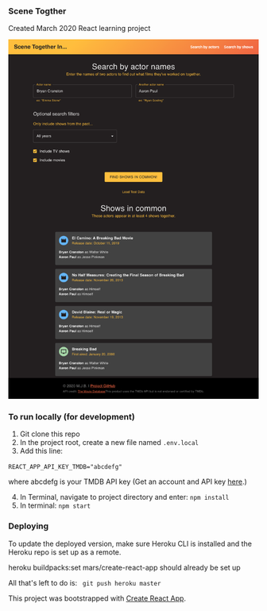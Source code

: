 ### Scene Togther
Created March 2020
React learning project

![alt text](screenshots/scene-together2020.png "Screenshot of 'Scene Together' app on desktop")


### To run locally (for development)
1. Git clone this repo 
2. In the project root, create a new file named ```.env.local ```
3. Add this line: 

```REACT_APP_API_KEY_TMDB="abcdefg"```

 where abcdefg is your TMDB API key (Get an account and API key [here](https://developers.themoviedb.org/3/getting-started/introduction).)

4. In Terminal, navigate to project directory and enter: ```npm install```
5. In terminal: ```npm start```

### Deploying
To update the deployed version, make sure Heroku CLI is installed and the Heroku repo is set up as a remote.

heroku buildpacks:set mars/create-react-app should already be set up

All that's left to do is:
``` git push heroku master```

This project was bootstrapped with [Create React App](https://github.com/facebook/create-react-app).
